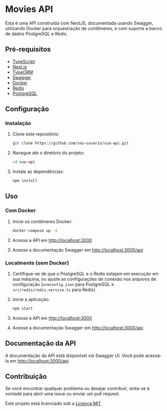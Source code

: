 # Movies API

Esta é uma API construída com NestJS, documentada usando Swagger, utilizando Docker para orquestração de contêineres, e com suporte a banco de dados PostgreSQL e Redis.

## Pré-requisitos

- [TypeScript](https://www.typescriptlang.org/)
- [Nest.js](https://nestjs.com/)
- [TypeORM](https://typeorm.io/)
- [Swagger](https://swagger.io/)
- [Docker](https://www.docker.com/)
- [Redis](https://redis.io/)
- [PostgreSQL](https://www.postgresql.org/)

## Configuração

### Instalação

1. Clone este repositório:

   ```bash
   git clone https://github.com/seu-usuario/sua-api.git
   ```

2. Navegue até o diretório do projeto:

   ```bash
   cd sua-api
   ```

3. Instale as dependências:

   ```bash
   npm install
   ```

## Uso

### Com Docker

1. Inicie os contêineres Docker:

   ```bash
   docker-compose up -d
   ```

2. Acesse a API em [http://localhost:3000](http://localhost:3000)

3. Acesse a documentação Swagger em [http://localhost:3000/api](http://localhost:3000/api)

### Localmente (sem Docker)

1. Certifique-se de que o PostgreSQL e o Redis estejam em execução em sua máquina, ou ajuste as configurações de conexão nos arquivos de configuração (`ormconfig.json` para PostgreSQL e `src/redis/redis.service.ts` para Redis).

2. Inicie a aplicação:

   ```bash
   npm start
   ```


3. Acesse a API em [http://localhost:3000](http://localhost:3000)

4. Acesse a documentação Swagger em [http://localhost:3000/api](http://localhost:3000/api)

## Documentação da API

A documentação da API está disponível via Swagger UI. Você pode acessá-la em [http://localhost:3000/api](http://localhost:3000/api)

## Contribuição

Se você encontrar qualquer problema ou desejar contribuir, sinta-se à vontade para abrir uma issue ou enviar um pull request.


Este projeto está licenciado sob a [Licença MIT](LICENSE)